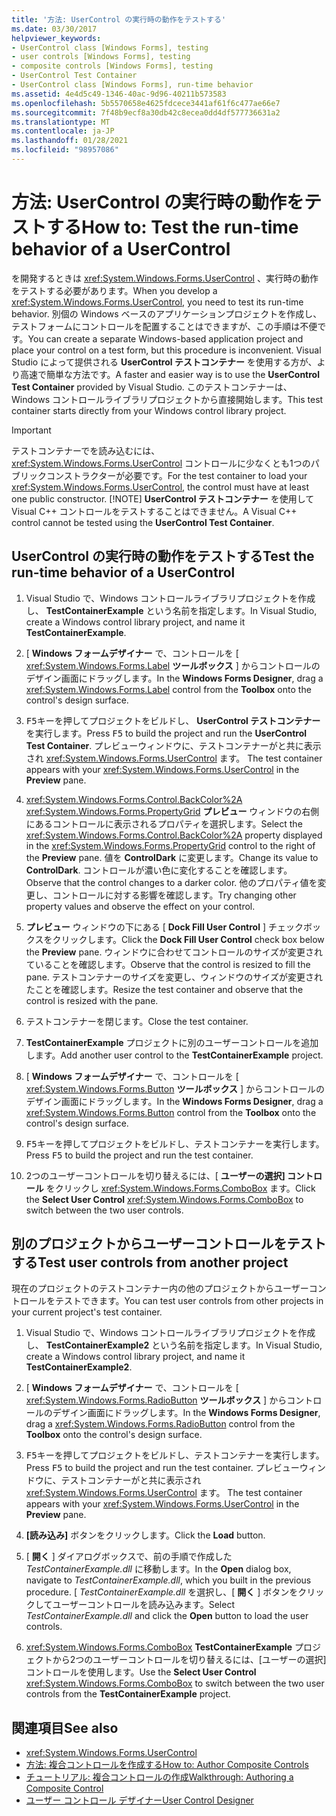 ```yaml
---
title: '方法: UserControl の実行時の動作をテストする'
ms.date: 03/30/2017
helpviewer_keywords:
- UserControl class [Windows Forms], testing
- user controls [Windows Forms], testing
- composite controls [Windows Forms], testing
- UserControl Test Container
- UserControl class [Windows Forms], run-time behavior
ms.assetid: 4e4d5c49-1346-40ac-9d96-40211b573583
ms.openlocfilehash: 5b5570658e4625fdcece3441af61f6c477ae66e7
ms.sourcegitcommit: 7f48b9ecf8a30db42c8ecea0dd4df577736631a2
ms.translationtype: MT
ms.contentlocale: ja-JP
ms.lasthandoff: 01/28/2021
ms.locfileid: "98957086"
---
```

# <a name="how-to-test-the-run-time-behavior-of-a-usercontrol"></a><span data-ttu-id="e1edc-102">方法: UserControl の実行時の動作をテストする</span><span class="sxs-lookup"><span data-stu-id="e1edc-102">How to: Test the run-time behavior of a UserControl</span></span>

<span data-ttu-id="e1edc-103">を開発するときは <xref:System.Windows.Forms.UserControl> 、実行時の動作をテストする必要があります。</span><span class="sxs-lookup"><span data-stu-id="e1edc-103">When you develop a <xref:System.Windows.Forms.UserControl>, you need to test its run-time behavior.</span></span> <span data-ttu-id="e1edc-104">別個の Windows ベースのアプリケーションプロジェクトを作成し、テストフォームにコントロールを配置することはできますが、この手順は不便です。</span><span class="sxs-lookup"><span data-stu-id="e1edc-104">You can create a separate Windows-based application project and place your control on a test form, but this procedure is inconvenient.</span></span> <span data-ttu-id="e1edc-105">Visual Studio によって提供される **UserControl テストコンテナー** を使用する方が、より高速で簡単な方法です。</span><span class="sxs-lookup"><span data-stu-id="e1edc-105">A faster and easier way is to use the **UserControl Test Container** provided by Visual Studio.</span></span> <span data-ttu-id="e1edc-106">このテストコンテナーは、Windows コントロールライブラリプロジェクトから直接開始します。</span><span class="sxs-lookup"><span data-stu-id="e1edc-106">This test container starts directly from your Windows control library project.</span></span>

> [!IMPORTANT]
> <span data-ttu-id="e1edc-107">テストコンテナーでを読み込むには、 <xref:System.Windows.Forms.UserControl> コントロールに少なくとも1つのパブリックコンストラクターが必要です。</span><span class="sxs-lookup"><span data-stu-id="e1edc-107">For the test container to load your <xref:System.Windows.Forms.UserControl>, the control must have at least one public constructor.</span></span>
> [!NOTE]
> <span data-ttu-id="e1edc-108">**UserControl テストコンテナー** を使用して Visual C++ コントロールをテストすることはできません。</span><span class="sxs-lookup"><span data-stu-id="e1edc-108">A Visual C++ control cannot be tested using the **UserControl Test Container**.</span></span>

## <a name="test-the-run-time-behavior-of-a-usercontrol"></a><span data-ttu-id="e1edc-109">UserControl の実行時の動作をテストする</span><span class="sxs-lookup"><span data-stu-id="e1edc-109">Test the run-time behavior of a UserControl</span></span>

1. <span data-ttu-id="e1edc-110">Visual Studio で、Windows コントロールライブラリプロジェクトを作成し、 **TestContainerExample** という名前を指定します。</span><span class="sxs-lookup"><span data-stu-id="e1edc-110">In Visual Studio, create a Windows control library project, and name it **TestContainerExample**.</span></span>

2. <span data-ttu-id="e1edc-111">[ **Windows フォームデザイナー** で、コントロールを [ <xref:System.Windows.Forms.Label> **ツールボックス** ] からコントロールのデザイン画面にドラッグします。</span><span class="sxs-lookup"><span data-stu-id="e1edc-111">In the **Windows Forms Designer**, drag a <xref:System.Windows.Forms.Label> control from the **Toolbox** onto the control's design surface.</span></span>

3. <span data-ttu-id="e1edc-112"><kbd>F5</kbd>キーを押してプロジェクトをビルドし、 **UserControl テストコンテナー** を実行します。</span><span class="sxs-lookup"><span data-stu-id="e1edc-112">Press <kbd>F5</kbd> to build the project and run the **UserControl Test Container**.</span></span> <span data-ttu-id="e1edc-113">プレビューウィンドウに、テストコンテナーがと共に表示され <xref:System.Windows.Forms.UserControl> ます。 </span><span class="sxs-lookup"><span data-stu-id="e1edc-113">The test container appears with your <xref:System.Windows.Forms.UserControl> in the **Preview** pane.</span></span>

4. <span data-ttu-id="e1edc-114"><xref:System.Windows.Forms.Control.BackColor%2A> <xref:System.Windows.Forms.PropertyGrid> **プレビュー** ウィンドウの右側にあるコントロールに表示されるプロパティを選択します。</span><span class="sxs-lookup"><span data-stu-id="e1edc-114">Select the <xref:System.Windows.Forms.Control.BackColor%2A> property displayed in the <xref:System.Windows.Forms.PropertyGrid> control to the right of the **Preview** pane.</span></span> <span data-ttu-id="e1edc-115">値を **ControlDark** に変更します。</span><span class="sxs-lookup"><span data-stu-id="e1edc-115">Change its value to **ControlDark**.</span></span> <span data-ttu-id="e1edc-116">コントロールが濃い色に変化することを確認します。</span><span class="sxs-lookup"><span data-stu-id="e1edc-116">Observe that the control changes to a darker color.</span></span> <span data-ttu-id="e1edc-117">他のプロパティ値を変更し、コントロールに対する影響を確認します。</span><span class="sxs-lookup"><span data-stu-id="e1edc-117">Try changing other property values and observe the effect on your control.</span></span>

5. <span data-ttu-id="e1edc-118">**プレビュー** ウィンドウの下にある [ **Dock Fill User Control** ] チェックボックスをクリックします。</span><span class="sxs-lookup"><span data-stu-id="e1edc-118">Click the **Dock Fill User Control** check box below the **Preview** pane.</span></span> <span data-ttu-id="e1edc-119">ウィンドウに合わせてコントロールのサイズが変更されていることを確認します。</span><span class="sxs-lookup"><span data-stu-id="e1edc-119">Observe that the control is resized to fill the pane.</span></span> <span data-ttu-id="e1edc-120">テストコンテナーのサイズを変更し、ウィンドウのサイズが変更されたことを確認します。</span><span class="sxs-lookup"><span data-stu-id="e1edc-120">Resize the test container and observe that the control is resized with the pane.</span></span>

6. <span data-ttu-id="e1edc-121">テストコンテナーを閉じます。</span><span class="sxs-lookup"><span data-stu-id="e1edc-121">Close the test container.</span></span>

7. <span data-ttu-id="e1edc-122">**TestContainerExample** プロジェクトに別のユーザーコントロールを追加します。</span><span class="sxs-lookup"><span data-stu-id="e1edc-122">Add another user control to the **TestContainerExample** project.</span></span>

8. <span data-ttu-id="e1edc-123">[ **Windows フォームデザイナー** で、コントロールを [ <xref:System.Windows.Forms.Button> **ツールボックス** ] からコントロールのデザイン画面にドラッグします。</span><span class="sxs-lookup"><span data-stu-id="e1edc-123">In the **Windows Forms Designer**, drag a <xref:System.Windows.Forms.Button> control from the **Toolbox** onto the control's design surface.</span></span>

9. <span data-ttu-id="e1edc-124"><kbd>F5</kbd>キーを押してプロジェクトをビルドし、テストコンテナーを実行します。</span><span class="sxs-lookup"><span data-stu-id="e1edc-124">Press <kbd>F5</kbd> to build the project and run the test container.</span></span>

10. <span data-ttu-id="e1edc-125">2つのユーザーコントロールを切り替えるには、[ **ユーザーの選択] コントロール** をクリックし <xref:System.Windows.Forms.ComboBox> ます。</span><span class="sxs-lookup"><span data-stu-id="e1edc-125">Click the **Select User Control** <xref:System.Windows.Forms.ComboBox> to switch between the two user controls.</span></span>

## <a name="test-user-controls-from-another-project"></a><span data-ttu-id="e1edc-126">別のプロジェクトからユーザーコントロールをテストする</span><span class="sxs-lookup"><span data-stu-id="e1edc-126">Test user controls from another project</span></span>

<span data-ttu-id="e1edc-127">現在のプロジェクトのテストコンテナー内の他のプロジェクトからユーザーコントロールをテストできます。</span><span class="sxs-lookup"><span data-stu-id="e1edc-127">You can test user controls from other projects in your current project's test container.</span></span>

1. <span data-ttu-id="e1edc-128">Visual Studio で、Windows コントロールライブラリプロジェクトを作成し、 **TestContainerExample2** という名前を指定します。</span><span class="sxs-lookup"><span data-stu-id="e1edc-128">In Visual Studio, create a Windows control library project, and name it **TestContainerExample2**.</span></span>

2. <span data-ttu-id="e1edc-129">[ **Windows フォームデザイナー** で、コントロールを [ <xref:System.Windows.Forms.RadioButton> **ツールボックス** ] からコントロールのデザイン画面にドラッグします。</span><span class="sxs-lookup"><span data-stu-id="e1edc-129">In the **Windows Forms Designer**, drag a <xref:System.Windows.Forms.RadioButton> control from the **Toolbox** onto the control's design surface.</span></span>

3. <span data-ttu-id="e1edc-130"><kbd>F5</kbd>キーを押してプロジェクトをビルドし、テストコンテナーを実行します。</span><span class="sxs-lookup"><span data-stu-id="e1edc-130">Press <kbd>F5</kbd> to build the project and run the test container.</span></span> <span data-ttu-id="e1edc-131">プレビューウィンドウに、テストコンテナーがと共に表示され <xref:System.Windows.Forms.UserControl> ます。 </span><span class="sxs-lookup"><span data-stu-id="e1edc-131">The test container appears with your <xref:System.Windows.Forms.UserControl> in the **Preview** pane.</span></span>

4. <span data-ttu-id="e1edc-132">**[読み込み]** ボタンをクリックします。</span><span class="sxs-lookup"><span data-stu-id="e1edc-132">Click the **Load** button.</span></span>

5. <span data-ttu-id="e1edc-133">[ **開く** ] ダイアログボックスで、前の手順で作成した *TestContainerExample.dll* に移動します。</span><span class="sxs-lookup"><span data-stu-id="e1edc-133">In the **Open** dialog box, navigate to *TestContainerExample.dll*, which you built in the previous procedure.</span></span> <span data-ttu-id="e1edc-134">[ *TestContainerExample.dll* を選択し、[ **開く** ] ボタンをクリックしてユーザーコントロールを読み込みます。</span><span class="sxs-lookup"><span data-stu-id="e1edc-134">Select *TestContainerExample.dll* and click the **Open** button to load the user controls.</span></span>

6. <span data-ttu-id="e1edc-135"> <xref:System.Windows.Forms.ComboBox> **TestContainerExample** プロジェクトから2つのユーザーコントロールを切り替えるには、[ユーザーの選択] コントロールを使用します。</span><span class="sxs-lookup"><span data-stu-id="e1edc-135">Use the **Select User Control** <xref:System.Windows.Forms.ComboBox> to switch between the two user controls from the **TestContainerExample** project.</span></span>

## <a name="see-also"></a><span data-ttu-id="e1edc-136">関連項目</span><span class="sxs-lookup"><span data-stu-id="e1edc-136">See also</span></span>

- <xref:System.Windows.Forms.UserControl>
- [<span data-ttu-id="e1edc-137">方法: 複合コントロールを作成する</span><span class="sxs-lookup"><span data-stu-id="e1edc-137">How to: Author Composite Controls</span></span>](how-to-author-composite-controls.md)
- [<span data-ttu-id="e1edc-138">チュートリアル: 複合コントロールの作成</span><span class="sxs-lookup"><span data-stu-id="e1edc-138">Walkthrough: Authoring a Composite Control</span></span>](walkthrough-authoring-a-composite-control-with-visual-csharp.md)
- <span data-ttu-id="e1edc-139">[ユーザー コントロール デザイナー](/previous-versions/visualstudio/visual-studio-2010/183c3hth(v=vs.100))</span><span class="sxs-lookup"><span data-stu-id="e1edc-139">[User Control Designer](/previous-versions/visualstudio/visual-studio-2010/183c3hth(v=vs.100))</span></span>
